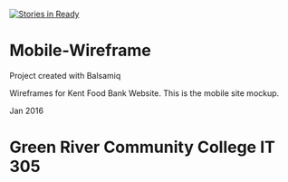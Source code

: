 [![Stories in Ready](https://badge.waffle.io/GRIT305-Team-Binary/Mobile-Wireframe.png?label=ready&title=Ready)](https://waffle.io/GRIT305-Team-Binary/Mobile-Wireframe)
# Mobile-Wireframe

Project created with Balsamiq

Wireframes for Kent Food Bank Website. 
This is the mobile site mockup.

Jan 2016

Green River Community College
IT 305
=======
